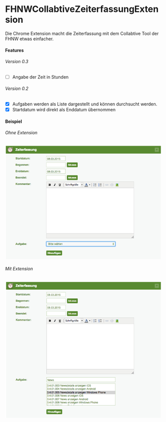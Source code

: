 # FHNWCollabtiveZeiterfassungExtension
Die Chrome Extension macht die Zeiterfassung mit dem Collabtive Tool der FHNW etwas einfacher.

#### Features
###### Version 0.3
- [ ] Angabe der Zeit in Stunden

###### Version 0.2
- [x] Aufgaben werden als Liste dargestellt und können durchsucht werden.
- [x] Startdatum wird direkt als Enddatum übernommen

#### Beispiel
###### Ohne Extension
![My image](https://github.com/cansik/FHNWCollabtiveZeiterfassungExtension/blob/master/img/vorher.png?raw=true)

###### Mit Extension
![My image](https://github.com/cansik/FHNWCollabtiveZeiterfassungExtension/blob/master/img/nachher.png?raw=true)
